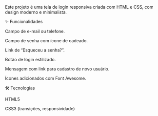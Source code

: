 Este projeto é uma tela de login responsiva criada com HTML e CSS, com design moderno e minimalista.

✨ Funcionalidades

Campo de e-mail ou telefone.

Campo de senha com ícone de cadeado.

Link de “Esqueceu a senha?”.

Botão de login estilizado.

Mensagem com link para cadastro de novo usuário.

Ícones adicionados com Font Awesome.

🛠️ Tecnologias

HTML5

CSS3 (transições, responsividade)
